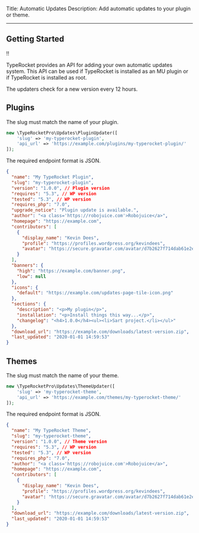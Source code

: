 Title: Automatic Updates
Description: Add automatic updates to your plugin or theme.

---

## Getting Started

!!

TypeRocket provides an API for adding your own automatic updates system. This API can be used if TypeRocket is installed as an MU plugin or if TypeRocket is installed as root.

The updaters check for a new version every 12 hours.

## Plugins

The slug must match the name of your plugin.

```php
new \TypeRocketPro\Updates\PluginUpdater([
    'slug' => 'my-typerocket-plugin',
    'api_url' => 'https://example.com/plugins/my-typerocket-plugin/'
]);
```

The required endpoint format is JSON.

```json
{
  "name": "My TypeRocket Plugin",
  "slug": "my-typerocket-plugin",
  "version": "1.0.0", // Plugin version
  "requires": "5.3", // WP version
  "tested": "5.3", // WP version
  "requires_php": "7.0",
  "upgrade_notice": "Plugin update is available.",
  "author": "<a class='https://robojuice.com'>Robojuice</a>",
  "homepage": "https://example.com",
  "contributors": [
    {
      "display_name": "Kevin Dees",
      "profile": "https://profiles.wordpress.org/kevindees",
      "avatar": "https://secure.gravatar.com/avatar/d7b2627f714dab61e2eea164c3500d35?s=96&d=mm&r=g"
    }
  ],
  "banners": {
    "high": "https://example.com/banner.png",
    "low": null
  },
  "icons": {
    "default": "https://example.com/updates-page-tile-icon.png"
  },
  "sections": {
    "description": "<p>My plugin</p>",
    "installation": "<p>Install things this way...</p>",
    "changelog": "<h4>1.0.0</h4><ul><li>Sart project.</li></ul>"
  },
  "download_url": "https://example.com/downloads/latest-version.zip",
  "last_updated": "2020-01-01 14:59:53"
}
```

## Themes

The slug must match the name of your theme.

```php
new \TypeRocketPro\Updates\ThemeUpdater([
    'slug' => 'my-typerocket-theme',
    'api_url' => 'https://example.com/themes/my-typerocket-theme/'
]);
```

The required endpoint format is JSON.

```json
{
  "name": "My TypeRocket Theme",
  "slug": "my-typerocket-theme",
  "version": "1.0.0", // Theme version
  "requires": "5.3", // WP version
  "tested": "5.3", // WP version
  "requires_php": "7.0",
  "author": "<a class='https://robojuice.com'>Robojuice</a>",
  "homepage": "https://example.com",
  "contributors": [
    {
      "display_name": "Kevin Dees",
      "profile": "https://profiles.wordpress.org/kevindees",
      "avatar": "https://secure.gravatar.com/avatar/d7b2627f714dab61e2eea164c3500d35?s=96&d=mm&r=g"
    }
  ],
  "download_url": "https://example.com/downloads/latest-version.zip",
  "last_updated": "2020-01-01 14:59:53"
}
```
